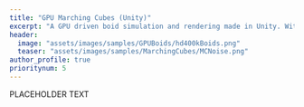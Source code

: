 ```yaml
---
title: "GPU Marching Cubes (Unity)"
excerpt: "A GPU driven boid simulation and rendering made in Unity. With the aim to learn and extract the most out of GPU Driven Rendering, I have used Unity's compute shader capabilities and indirect rendering commands to draw "
header:
  image: "assets/images/samples/GPUBoids/hd400kBoids.png"
  teaser: "assets/images/samples/MarchingCubes/MCNoise.png"
author_profile: true
prioritynum: 5
---
```


PLACEHOLDER TEXT